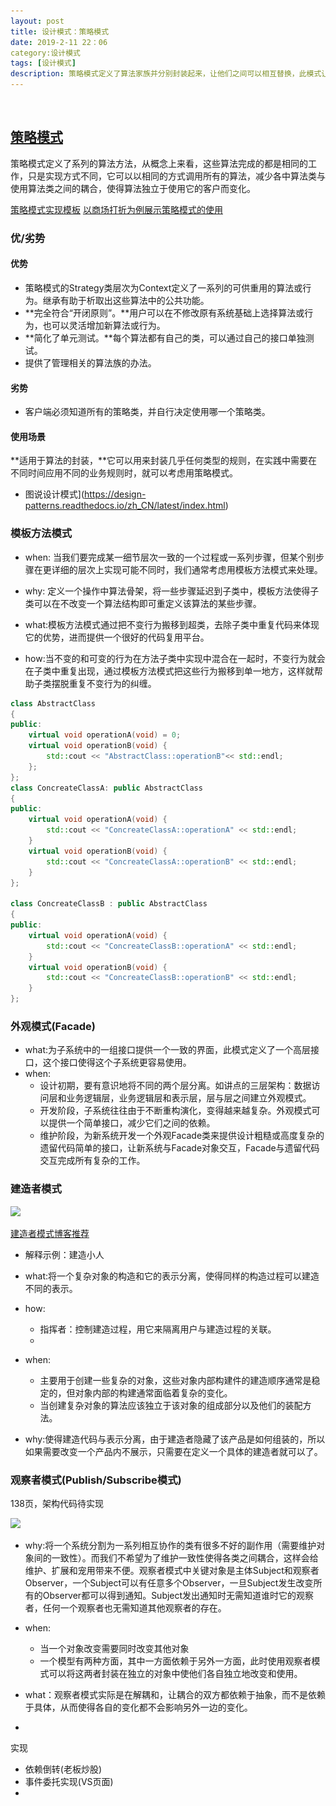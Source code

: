 ```yaml
---
layout: post
title: 设计模式：策略模式
date: 2019-2-11 22：06
category:设计模式
tags: [设计模式]
description: 策略模式定义了算法家族并分别封装起来，让他们之间可以相互替换，此模式让算法的变化不会影响算法客户。
---
```


​	

## [策略模式](https://design-patterns.readthedocs.io/zh_CN/latest/behavioral_patterns/strategy.html)

​	策略模式定义了系列的算法方法，从概念上来看，这些算法完成的都是相同的工作，只是实现方式不同，它可以以相同的方式调用所有的算法，减少各中算法类与使用算法类之间的耦合，使得算法独立于使用它的客户而变化。

[策略模式实现模板](https://github.com/DepInjoy/BaseHouse/blob/master/DesignPattern/%E7%AD%96%E7%95%A5%E6%A8%A1%E5%BC%8F/%E7%AD%96%E7%95%A5%E6%A8%A1%E5%BC%8F%E5%AE%9E%E7%8E%B0%E6%A8%A1%E6%9D%BF.cpp) [以商场打折为例展示策略模式的使用](https://github.com/DepInjoy/BaseHouse/blob/master/DesignPattern/%E7%AD%96%E7%95%A5%E6%A8%A1%E5%BC%8F/%E7%AD%96%E7%95%A5%E6%A8%A1%E5%BC%8F-%E5%95%86%E5%9C%BA%E6%89%93%E6%8A%98.cpp)



### 优/劣势

#### 优势

- 策略模式的Strategy类层次为Context定义了一系列的可供重用的算法或行为。继承有助于析取出这些算法中的公共功能。
- **完全符合“开闭原则”。**用户可以在不修改原有系统基础上选择算法或行为，也可以灵活增加新算法或行为。
- **简化了单元测试。**每个算法都有自己的类，可以通过自己的接口单独测试。
- 提供了管理相关的算法族的办法。

#### 劣势

- 客户端必须知道所有的策略类，并自行决定使用哪一个策略类。

#### 使用场景

​	**适用于算法的封装，**它可以用来封装几乎任何类型的规则，在实践中需要在不同时间应用不同的业务规则时，就可以考虑用策略模式。



- 图说设计模式](https://design-patterns.readthedocs.io/zh_CN/latest/index.html)



### 模板方法模式

- when:  当我们要完成某一细节层次一致的一个过程或一系列步骤，但某个别步骤在更详细的层次上实现可能不同时，我们通常考虑用模板方法模式来处理。

- why:  定义一个操作中算法骨架，将一些步骤延迟到子类中，模板方法使得子类可以在不改变一个算法结构即可重定义该算法的某些步骤。

- what:模板方法模式通过把不变行为搬移到超类，去除子类中重复代码来体现它的优势，进而提供一个很好的代码复用平台。
- how:当不变的和可变的行为在方法子类中实现中混合在一起时，不变行为就会在子类中重复出现，通过模板方法模式把这些行为搬移到单一地方，这样就帮助子类摆脱重复不变行为的纠缠。

```C++
class AbstractClass
{
public:
	virtual void operationA(void) = 0;
	virtual void operationB(void) { 
		std::cout << "AbstractClass::operationB"<< std::endl; 
	};
};
class ConcreateClassA: public AbstractClass
{
public:
	virtual void operationA(void) {
		std::cout << "ConcreateClassA::operationA" << std::endl;
	}
	virtual void operationB(void) {
		std::cout << "ConcreateClassA::operationB" << std::endl;
	}
};

class ConcreateClassB : public AbstractClass
{
public:
	virtual void operationA(void) {
		std::cout << "ConcreateClassB::operationA" << std::endl;
	}
	virtual void operationB(void) {
		std::cout << "ConcreateClassB::operationB" << std::endl;
	}
};
```



### 外观模式(Facade)

- what:为子系统中的一组接口提供一个一致的界面，此模式定义了一个高层接口，这个接口使得这个子系统更容易使用。
- when:
  - 设计初期，要有意识地将不同的两个层分离。如讲点的三层架构：数据访问层和业务逻辑层，业务逻辑层和表示层，层与层之间建立外观模式。
  - 开发阶段，子系统往往由于不断重构演化，变得越来越复杂。外观模式可以提供一个简单接口，减少它们之间的依赖。
  - 维护阶段，为新系统开发一个外观Facade类来提供设计粗糙或高度复杂的遗留代码简单的接口，让新系统与Facade对象交互，Facade与遗留代码交互完成所有复杂的工作。

### 建造者模式

![](..\_img\建造者模式结构图.png)

[建造者模式博客推荐](<https://design-patterns.readthedocs.io/zh_CN/latest/creational_patterns/builder.html>)

- 解释示例：建造小人
- what:将一个复杂对象的构造和它的表示分离，使得同样的构造过程可以建造不同的表示。
- how:
  - 指挥者：控制建造过程，用它来隔离用户与建造过程的关联。
  - 

- when:
  - 主要用于创建一些复杂的对象，这些对象内部构建件的建造顺序通常是稳定的，但对象内部的构建通常面临着复杂的变化。
  - 当创建复杂对象的算法应该独立于该对象的组成部分以及他们的装配方法。
- why:使得建造代码与表示分离，由于建造者隐藏了该产品是如何组装的，所以如果需要改变一个产品内不展示，只需要在定义一个具体的建造者就可以了。



### 观察者模式(Publish/Subscribe模式)

138页，架构代码待实现

![](..\_img\设计模式\观察者模式.png)

- why:将一个系统分割为一系列相互协作的类有很多不好的副作用（需要维护对象间的一致性）。而我们不希望为了维护一致性使得各类之间耦合，这样会给维护、扩展和宠用带来不便。观察者模式中关键对象是主体Subject和观察者Observer，一个Subject可以有任意多个Observer，一旦Subject发生改变所有的Observer都可以得到通知。Subject发出通知时无需知道谁时它的观察者，任何一个观察者也无需知道其他观察者的存在。
- when:
  - 当一个对象改变需要同时改变其他对象
  - 一个模型有两种方面，其中一方面依赖于另外一方面，此时使用观察者模式可以将这两者封装在独立的对象中使他们各自独立地改变和使用。

- what：观察者模式实际是在解耦和，让耦合的双方都依赖于抽象，而不是依赖于具体，从而使得各自的变化都不会影响另外一边的变化。
- 

实现

- 依赖倒转(老板炒股)
- 事件委托实现(VS页面)
- 